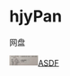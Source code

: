 # hjyPan
网盘

<img src="./4060cf65d638e21810be93def2b055a.jpg" style="zoom:5%;" />[ASDF](./4060cf65d638e21810be93def2b055a.jpg)

